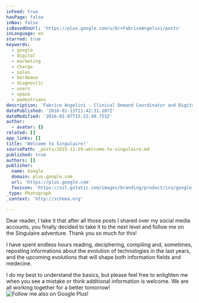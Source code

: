```yaml
---
inFeed: true
hasPage: false
inNav: false
isBasedOnUrl: 'https://plus.google.com/u/0/+FabriceAngelini/posts'
inLanguage: en
starred: true
keywords:
  - google
  - digital
  - marketing
  - charge
  - sales
  - bordeaux
  - diagnostic
  - users
  - space
  - pedestrians
description: 'Fabrice Angelini - Clinical Demand Coordinator and Digital Marketing Manager in a Medical Diagnostic company '
datePublished: '2016-01-13T11:42:31.187Z'
dateModified: '2016-01-07T15:22:40.753Z'
author:
  - avatar: {}
related: []
app_links: []
title: 'Welcome to Singulaire!'
sourcePath: _posts/2015-11-29-welcome-to-singulaire.md
published: true
authors: []
publisher:
  name: Google
  domain: plus.google.com
  url: 'https://plus.google.com'
  favicon: 'https://ssl.gstatic.com/images/branding/product/ico/google_plus_alldp.ico'
_type: Photograph
_context: 'http://schema.org'

---
```

Dear reader, I take it that after all those posts I shared over my social media accounts, you finally decided to take it to the next level and follow me on the Singulaire adventure. Thank you so much for this!

I have spent endless hours reading, deciphering, compiling and, sometimes, reposting informations about the evolution of technologies in the last years, and the upcoming evolutions that will shape both information fields and medecine.  

I do my best to understand the basics, but please feel free to enlighten me when you see a mistake or think additional information is welcome. We are all working together for a better tomorrow!
![Follow me also on Google Plus!](https://lh3.googleusercontent.com/NXYYnGsxtnLRI-21tLwyaxhioU483r_yh6KrW7N-hGI=s630-fcrop64=1,006f263cff8ffc1b)